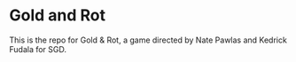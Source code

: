 # Gold and Rot

This is the repo for Gold & Rot, a game directed by Nate Pawlas and Kedrick Fudala for SGD.
